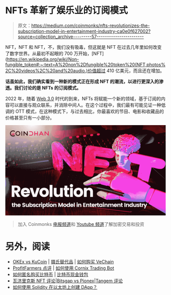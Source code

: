 # NFTs 革新了娱乐业的订阅模式

> 原文：<https://medium.com/coinmonks/nfts-revolutionizes-the-subscription-model-in-entertainment-industry-ca0e0f627002?source=collection_archive---------57----------------------->

NFT，NFT 和 NFT，不，我们没有吸毒，但这就是 NFT 在过去几年里如何改变了数字世界。从最初不起眼的 700 万开始，[NFT](https://en.wikipedia.org/wiki/Non-fungible_token#:~:text=A%20non%2Dfungible%20token%20(NFT,photos%2C%20videos%2C%20and%20audio.)价值超过 410 亿美元，而且还在增加。

**话虽如此，我们确实看到一种新的模式正在形成 NFT 的潮流，以进行更深入的渗透。我们讨论的是 NFTs 的订阅模式。**

2022 年，随着 [Web 3.0](https://blog.coindhan.com/2022/03/10/polkadot-poised-to-explode-in-2022-as-the-demand-for-parachains-rise-in-web-3-0/) 时代的到来，NFTs 将赋能一个新的领域，基于订阅的内容可以直接与观众联系，并消除中间人。在这个过程中，我们最有可能见证一种低调的 OTT 模式，在这种模式下，与过去相比，你最喜欢的节目、电影和收藏品的价格甚至只有一小部分。

![](img/51c6ecfacff6b02f290b8e9dadf4d9ef.png)

> 加入 Coinmonks [电报频道](https://t.me/coincodecap)和 [Youtube 频道](https://www.youtube.com/c/coinmonks/videos)了解加密交易和投资

# 另外，阅读

*   [OKEx vs KuCoin](https://coincodecap.com/okex-kucoin) | [摄氏替代品](https://coincodecap.com/celsius-alternatives) | [如何购买 VeChain](https://coincodecap.com/buy-vechain)
*   [ProfitFarmers 点评](https://coincodecap.com/profitfarmers-review) | [如何使用 Cornix Trading Bot](https://coincodecap.com/cornix-trading-bot)
*   [如何匿名购买比特币](https://coincodecap.com/buy-bitcoin-anonymously) | [比特币现金钱包](https://coincodecap.com/bitcoin-cash-wallets)
*   [瓦济里克斯 NFT 评论](https://coincodecap.com/wazirx-nft-review)|[Bitsgap vs Pionex](https://coincodecap.com/bitsgap-vs-pionex)|[Tangem 评论](https://coincodecap.com/tangem-wallet-review)
*   [如何使用 Solidity 在以太坊上创建 DApp？](https://coincodecap.com/create-a-dapp-on-ethereum-using-solidity)